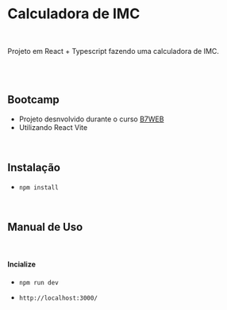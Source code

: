 # Calculadora de IMC

<br>

Projeto em React + Typescript fazendo uma calculadora de IMC.

<br><br>

## Bootcamp

- Projeto desnvolvido durante o curso [B7WEB](https>//b7web.com.br)
- Utilizando React Vite
  <br>
<br>

## Instalação

- `npm install`

<br>

## Manual de Uso

<br>

#### Incialize

- `npm run dev`
  <br>

- `http://localhost:3000/`
